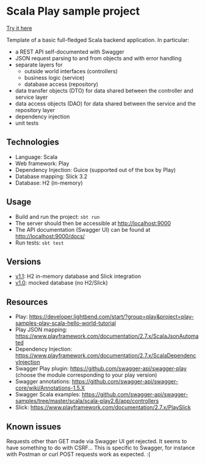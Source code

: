 # Scala Play sample project
[Try it here](https://scalaplayexample.herokuapp.com/docs/)

Template of a basic full-fledged Scala backend application. In particular:
* a REST API self-documented with Swagger
* JSON request parsing to and from objects and with error handling
* separate layers for
  * outside world interfaces (controllers)
  * business logic (service)
  * database access (repository)
* data transfer objects (DTO) for data shared between the controller and service layer
* data access objects (DAO) for data shared between the service and the repository layer
* dependency injection
* unit tests

## Technologies
* Language: Scala
* Web framework: Play
* Dependency Injection: Guice (supported out of the box by Play)
* Database mapping: Slick 3.2
* Database: H2 (in-memory)

## Usage
* Build and run the project: `sbt run`
* The server should then be accessible at <http://localhost:9000>
* The API documentation (Swagger UI) can be found at <http://localhost:9000/docs/>
* Run tests: `sbt test`

## Versions
* [v1.1](https://github.com/ghelouis/scala-play-example/releases/tag/v1.1): H2 in-memory database and Slick integration
* [v1.0](https://github.com/ghelouis/scala-play-example/releases/tag/v1.0): mocked database (no H2/Slick)

## Resources
* Play: <https://developer.lightbend.com/start/?group=play&project=play-samples-play-scala-hello-world-tutorial>
* Play JSON mapping: <https://www.playframework.com/documentation/2.7.x/ScalaJsonAutomated>
* Dependency Injection: <https://www.playframework.com/documentation/2.7.x/ScalaDependencyInjection>
* Swagger Play plugin: <https://github.com/swagger-api/swagger-play> (choose the module corresponding to your play version)
* Swagger annotations: <https://github.com/swagger-api/swagger-core/wiki/Annotations-1.5.X>
* Swagger Scala examples: <https://github.com/swagger-api/swagger-samples/tree/master/scala/scala-play2.6/app/controllers>
* Slick: <https://www.playframework.com/documentation/2.7.x/PlaySlick>

## Known issues
Requests other than GET made via Swagger UI get rejected. It seems to have something to do with CSRF...
This is specific to Swagger, for instance with Postman or curl POST requests work as expected. :(
